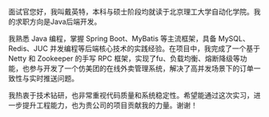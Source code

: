 面试官您好，我叫戴英特，本科与硕士阶段均就读于北京理工大学自动化学院。我的求职方向是Java后端开发。

我熟悉 Java 编程，掌握 Spring Boot、MyBatis 等主流框架，具备 MySQL、Redis、JUC 并发编程等后端核心技术的实践经验。在项目中，我完成了一个基于 Netty 和 Zookeeper 的手写 RPC 框架，实现了fu、负载均衡、熔断降级等功能，也参与开发了一个仿美团的在线外卖管理系统，解决了高并发场景下的订单一致性与实时推送问题。

我热衷于技术钻研，也非常重视代码质量和系统稳定性。希望能通过这次实习，进一步提升工程能力，也为贵公司的项目贡献我的力量。谢谢！
<!--stackedit_data:
eyJoaXN0b3J5IjpbMTgxMzM4NDU0NF19
-->